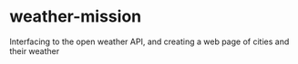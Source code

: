 # weather-mission
Interfacing to the open weather API, and creating a web page of cities and their weather
